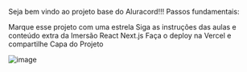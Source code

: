 Seja bem vindo ao projeto base do Aluracord!!! Passos fundamentais:

Marque esse projeto com uma estrela
Siga as instruções das aulas e conteúdo extra da Imersão React Next.js
Faça o deploy na Vercel e compartilhe
Capa do Projeto

![image](https://user-images.githubusercontent.com/83011638/152050585-b43c28af-78ea-4680-a052-36dc09446a88.png)


